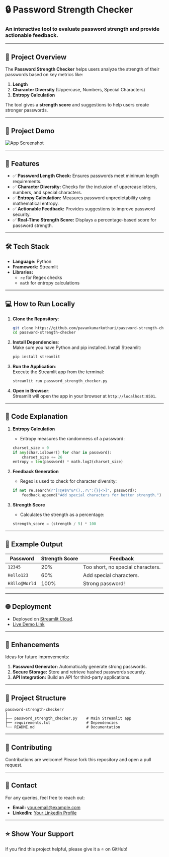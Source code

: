 # 🔒 **Password Strength Checker**  
### An interactive tool to evaluate password strength and provide actionable feedback.  

---

## **🚀 Project Overview**  
The **Password Strength Checker** helps users analyze the strength of their passwords based on key metrics like:  
1. **Length**  
2. **Character Diversity** (Uppercase, Numbers, Special Characters)  
3. **Entropy Calculation**  

The tool gives a **strength score** and suggestions to help users create stronger passwords.  

---

## **📸 Project Demo**  
![App Screenshot](demo-screenshot.png)  

---

## **🎯 Features**  
- ✅ **Password Length Check:** Ensures passwords meet minimum length requirements.  
- ✅ **Character Diversity:** Checks for the inclusion of uppercase letters, numbers, and special characters.  
- ✅ **Entropy Calculation:** Measures password unpredictability using mathematical entropy.  
- ✅ **Actionable Feedback:** Provides suggestions to improve password security.  
- ✅ **Real-Time Strength Score:** Displays a percentage-based score for password strength.  

---

## **🛠️ Tech Stack**  
- **Language:** Python  
- **Framework:** Streamlit  
- **Libraries:**  
   - `re` for Regex checks  
   - `math` for entropy calculations  

---

## **💻 How to Run Locally**  

1. **Clone the Repository**:  
   ```bash
   git clone https://github.com/pavankumarkothuri/password-strength-checker.git
   cd password-strength-checker
   ```  

2. **Install Dependencies**:  
   Make sure you have Python and pip installed. Install Streamlit:  
   ```bash
   pip install streamlit
   ```  

3. **Run the Application**:  
   Execute the Streamlit app from the terminal:  
   ```bash
   streamlit run password_strength_checker.py
   ```  

4. **Open in Browser**:  
   Streamlit will open the app in your browser at `http://localhost:8501`.  

---

## **🧩 Code Explanation**  

1. **Entropy Calculation**  
   - Entropy measures the randomness of a password:  
   ```python
   charset_size = 0
   if any(char.islower() for char in password):
       charset_size += 26
   entropy = len(password) * math.log2(charset_size)
   ```

2. **Feedback Generation**  
   - Regex is used to check for character diversity:  
   ```python
   if not re.search(r"[!@#$%^&*(),.?\":{}|<>]", password):
       feedback.append("Add special characters for better strength.")
   ```

3. **Strength Score**  
   - Calculates the strength as a percentage:  
   ```python
   strength_score = (strength / 5) * 100
   ```  

---

## **📝 Example Output**  
| **Password**     | **Strength Score** | **Feedback**                          |  
|-------------------|--------------------|---------------------------------------|  
| `12345`          | 20%                | Too short, no special characters.     |  
| `Hello123`       | 60%                | Add special characters.               |  
| `H3llo@World`    | 100%               | Strong password!                      |  

---

## **🌐 Deployment**  
- Deployed on [Streamlit Cloud](https://streamlit.io/cloud).  
- [Live Demo Link](https://your-app-link.streamlit.app)  

---

## **🚀 Enhancements**  
Ideas for future improvements:  
1. **Password Generator:** Automatically generate strong passwords.  
2. **Secure Storage:** Store and retrieve hashed passwords securely.  
3. **API Integration:** Build an API for third-party applications.  

---

## **📂 Project Structure**  
```
password-strength-checker/
│
├── password_strength_checker.py    # Main Streamlit app
├── requirements.txt                # Dependencies
└── README.md                       # Documentation
```

---

## **🤝 Contributing**  
Contributions are welcome! Please fork this repository and open a pull request.  

---

## **📧 Contact**  
For any queries, feel free to reach out:  
- **Email:** your.email@example.com  
- **LinkedIn:** [Your LinkedIn Profile](https://linkedin.com/in/yourprofile)  

---

## **⭐ Show Your Support**  
If you find this project helpful, please give it a ⭐ on GitHub!  